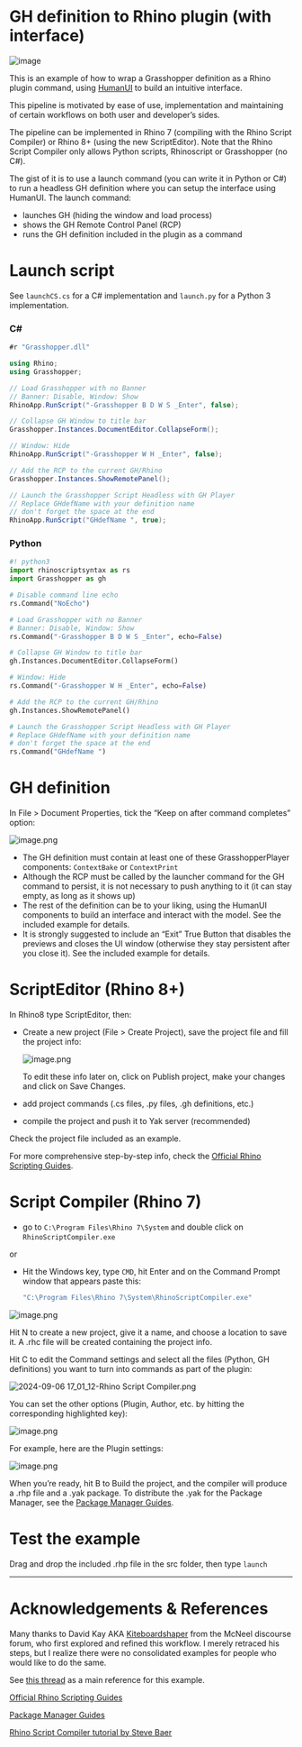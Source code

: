 # GH definition to Rhino plugin (with interface)
![image](media/screenshot.png)

This is an example  of how to wrap a Grasshopper definition as a Rhino plugin command, using [HumanUI](https://www.food4rhino.com/en/app/human-ui) to build an intuitive interface.

This pipeline is motivated by ease of use, implementation and maintaining of certain workflows on both user and developer’s sides.

The pipeline can be implemented in Rhino 7 (compiling with the Rhino Script Compiler) or Rhino 8+ (using the new ScriptEditor). Note that the Rhino Script Compiler only allows Python scripts, Rhinoscript or Grasshopper (no C#).

The gist of it is to use a launch command (you can write it in Python or C#) to run a headless GH definition where you can setup the interface using HumanUI. The launch command:

- launches GH (hiding the window and load process)
- shows the GH Remote Control Panel (RCP)
- runs the GH definition included in the plugin as a command

# Launch script

See `launchCS.cs` for a C# implementation and `launch.py` for a Python 3 implementation.

### C#

```csharp
#r "Grasshopper.dll"

using Rhino;
using Grasshopper;

// Load Grasshopper with no Banner
// Banner: Disable, Window: Show
RhinoApp.RunScript("-Grasshopper B D W S _Enter", false);

// Collapse GH Window to title bar
Grasshopper.Instances.DocumentEditor.CollapseForm();

// Window: Hide
RhinoApp.RunScript("-Grasshopper W H _Enter", false);

// Add the RCP to the current GH/Rhino
Grasshopper.Instances.ShowRemotePanel();

// Launch the Grasshopper Script Headless with GH Player
// Replace GHdefName with your definition name
// don't forget the space at the end
RhinoApp.RunScript("GHdefName ", true);
```

### Python

```python
#! python3
import rhinoscriptsyntax as rs
import Grasshopper as gh

# Disable command line echo
rs.Command("NoEcho")

# Load Grasshopper with no Banner
# Banner: Disable, Window: Show
rs.Command("-Grasshopper B D W S _Enter", echo=False)

# Collapse GH Window to title bar
gh.Instances.DocumentEditor.CollapseForm()

# Window: Hide
rs.Command("-Grasshopper W H _Enter", echo=False)

# Add the RCP to the current GH/Rhino
gh.Instances.ShowRemotePanel()

# Launch the Grasshopper Script Headless with GH Player
# Replace GHdefName with your definition name
# don't forget the space at the end
rs.Command("GHdefName ")
```

# GH definition

In File > Document Properties, tick the “Keep on after command completes” option:

![image.png](media/image.png)

- The GH definition must contain at least one of these GrasshopperPlayer components: `ContextBake` or `ContextPrint`
- Although the RCP must be called by the launcher command for the GH command to persist, it is not necessary to push anything to it (it can stay empty, as long as it shows up)
- The rest of the definition can be to your liking, using the HumanUI components to build an interface and interact with the model. See the included example for details.
- It is strongly suggested to include an “Exit” True Button that disables the previews and closes the UI window (otherwise they stay persistent after you close it). See the included example for details.

# ScriptEditor (Rhino 8+)

In Rhino8 type ScriptEditor, then:

- Create a new project (File > Create Project), save the project file and fill the project info:
    
    ![image.png](media/image%201.png)
    
    To edit these info later on, click on Publish project, make your changes and click on Save Changes.
    
- add project commands (.cs files, .py files, .gh definitions, etc.)
- compile the project and push it to Yak server (recommended)

Check the project file included as an example.

For more comprehensive step-by-step info, check the [Official Rhino Scripting Guides](https://developer.rhino3d.com/en/guides/scripting/).

# Script Compiler (Rhino 7)

- go to `C:\Program Files\Rhino 7\System` and double click on `RhinoScriptCompiler.exe`

or

- Hit the Windows key, type `CMD`, hit Enter and on the Command Prompt window that appears paste this:
    
    ```powershell
    "C:\Program Files\Rhino 7\System\RhinoScriptCompiler.exe"
    ```
    

![image.png](media/image%202.png)

Hit N to create a new project, give it a name, and choose a location to save it. A .rhc file will be created containing the project info.

Hit C to edit the Command settings and select all the files (Python, GH definitions) you want to turn into commands as part of the plugin:

![2024-09-06 17_01_12-Rhino Script Compiler.png](media/2024-09-06_17_01_12-Rhino_Script_Compiler.png)

You can set the other options (Plugin, Author, etc. by hitting the corresponding highlighted key):

![image.png](media/image%203.png)

For example, here are the Plugin settings:

![image.png](media/image%204.png)

When you’re ready, hit B to Build the project, and the compiler will produce a .rhp file and a .yak package. To distribute the .yak for the Package Manager, see the [Package Manager Guides](https://developer.rhino3d.com/guides/yak/).

# Test the example
Drag and drop the included .rhp file in the src folder, then type `launch`

---

# Acknowledgements & References

Many thanks to David Kay AKA [Kiteboardshaper](https://discourse.mcneel.com/u/kiteboardshaper) from the McNeel discourse forum, who first explored and refined this workflow. I merely retraced his steps, but I realize there were no consolidated examples for people who would like to do the same.

See [this thread](https://discourse.mcneel.com/t/offline-shapediver-style-service-packaging-app/126603) as a main reference for this example.

[Official Rhino Scripting Guides](https://developer.rhino3d.com/en/guides/scripting/)

[Package Manager Guides](https://developer.rhino3d.com/guides/yak/)

[Rhino Script Compiler tutorial by Steve Baer](https://vimeo.com/410409391)